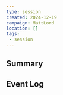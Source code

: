 ```yaml
---
type: session
created: 2024-12-19
campaign: MattLord
location: []
tags:
 - session
---
```



## Summary

## Event Log




